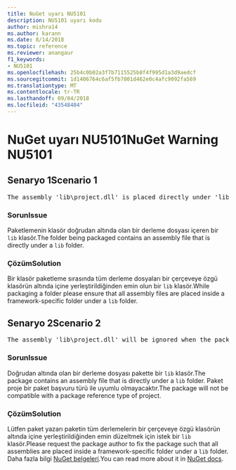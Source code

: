 ```yaml
---
title: NuGet uyarı NU5101
description: NU5101 uyarı kodu
author: mishra14
ms.author: karann
ms.date: 8/14/2018
ms.topic: reference
ms.reviewer: anangaur
f1_keywords:
- NU5101
ms.openlocfilehash: 25b4c0b02a3f7b7115525b8f4f995d1a3d9aedcf
ms.sourcegitcommit: 1d1406764c6af5fb7801d462e0c4afc9092fa569
ms.translationtype: MT
ms.contentlocale: tr-TR
ms.lasthandoff: 09/04/2018
ms.locfileid: "43548404"
---
```

# <a name="nuget-warning-nu5101"></a><span data-ttu-id="dea6d-103">NuGet uyarı NU5101</span><span class="sxs-lookup"><span data-stu-id="dea6d-103">NuGet Warning NU5101</span></span>

## <a name="scenario-1"></a><span data-ttu-id="dea6d-104">Senaryo 1</span><span class="sxs-lookup"><span data-stu-id="dea6d-104">Scenario 1</span></span>
<pre>The assembly 'lib\project.dll' is placed directly under 'lib' folder. It is recommended that assemblies be placed inside a framework-specific folder. Move it into a framework-specific folder.</pre>

### <a name="issue"></a><span data-ttu-id="dea6d-105">Sorun</span><span class="sxs-lookup"><span data-stu-id="dea6d-105">Issue</span></span>

<span data-ttu-id="dea6d-106">Paketlemenin klasör doğrudan altında olan bir derleme dosyası içeren bir `lib` klasör.</span><span class="sxs-lookup"><span data-stu-id="dea6d-106">The folder being packaged contains an assembly file that is directly under a `lib` folder.</span></span>


### <a name="solution"></a><span data-ttu-id="dea6d-107">Çözüm</span><span class="sxs-lookup"><span data-stu-id="dea6d-107">Solution</span></span>

<span data-ttu-id="dea6d-108">Bir klasör paketleme sırasında tüm derleme dosyaları bir çerçeveye özgü klasörün altında içine yerleştirildiğinden emin olun bir `lib` klasör.</span><span class="sxs-lookup"><span data-stu-id="dea6d-108">While packaging a folder please ensure that all assembly files are placed inside a framework-specific folder under a `lib` folder.</span></span>


## <a name="scenario-2"></a><span data-ttu-id="dea6d-109">Senaryo 2</span><span class="sxs-lookup"><span data-stu-id="dea6d-109">Scenario 2</span></span>
<pre>The assembly 'lib\project.dll' will be ignored when the package is installed after the migration.</pre>

### <a name="issue"></a><span data-ttu-id="dea6d-110">Sorun</span><span class="sxs-lookup"><span data-stu-id="dea6d-110">Issue</span></span>

<span data-ttu-id="dea6d-111">Doğrudan altında olan bir derleme dosyası pakette bir `lib` klasör.</span><span class="sxs-lookup"><span data-stu-id="dea6d-111">The package contains an assembly file that is directly under a `lib` folder.</span></span> <span data-ttu-id="dea6d-112">Paket proje bir paket başvuru türü ile uyumlu olmayacaktır.</span><span class="sxs-lookup"><span data-stu-id="dea6d-112">The package will not be compatible with a package reference type of project.</span></span>


### <a name="solution"></a><span data-ttu-id="dea6d-113">Çözüm</span><span class="sxs-lookup"><span data-stu-id="dea6d-113">Solution</span></span>

<span data-ttu-id="dea6d-114">Lütfen paket yazarı paketin tüm derlemelerin bir çerçeveye özgü klasörün altında içine yerleştirildiğinden emin düzeltmek için istek bir `lib` klasör.</span><span class="sxs-lookup"><span data-stu-id="dea6d-114">Please request the package author to fix the package such that all assemblies are placed inside a framework-specific folder under a `lib` folder.</span></span> <span data-ttu-id="dea6d-115">Daha fazla bilgi [NuGet belgeleri](https://docs.microsoft.com/en-us/nuget/reference/migrate-packages-config-to-package-reference).</span><span class="sxs-lookup"><span data-stu-id="dea6d-115">You can read more about it in [NuGet docs](https://docs.microsoft.com/en-us/nuget/reference/migrate-packages-config-to-package-reference).</span></span>



